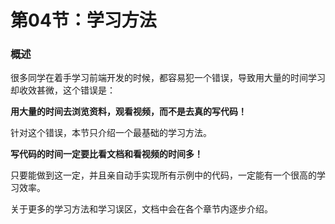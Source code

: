 # 第04节：学习方法

### 概述

很多同学在着手学习前端开发的时候，都容易犯一个错误，导致用大量的时间学习却收效甚微，这个错误是：

**用大量的时间去浏览资料，观看视频，而不是去真的写代码！**

针对这个错误，本节只介绍一个最基础的学习方法。

**写代码的时间一定要比看文档和看视频的时间多！**

只要能做到这一定，并且亲自动手实现所有示例中的代码，一定能有一个很高的学习效率。

关于更多的学习方法和学习误区，文档中会在各个章节内逐步介绍。

